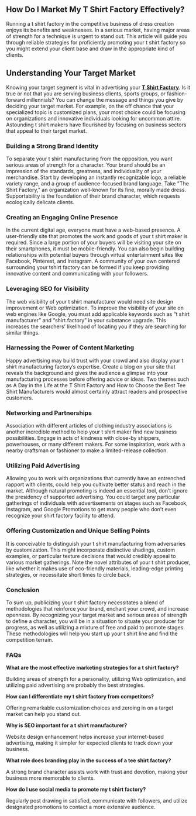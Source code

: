 <h2>How Do I Market My T Shirt Factory Effectively?</h2>
<p>Running a t shirt factory in the competitive business of dress creation enjoys its benefits and weaknesses. In a serious market, having major areas of strength for a technique is urgent to stand out. This article will guide you through reliable strategies for proficiently promoting your t shirt factory so you might extend your client base and draw in the appropriate kind of clients.</p>
<h2>Understanding Your Target Market</h2>
<p>Knowing your target segment is vital in advertising your <strong><a href="https://www.privatelabelclothingmanufacturers.com/t-shirt-factory/">T Shirt Factory</a></strong>. Is it true or not that you are serving business clients, sports groups, or fashion-forward millennials? You can change the message and things you give by deciding your target market. For example, on the off chance that your specialized topic is customized plans, your most choice could be focusing on organizations and innovative individuals looking for uncommon attire. Astounding t shirt makers have flourished by focusing on business sectors that appeal to their target market.</p>
<h3>Building a Strong Brand Identity</h3>
<p>To separate your t shirt manufacturing from the opposition, you want serious areas of strength for a character. Your brand should be an impression of the standards, greatness, and individuality of your merchandise. Start by developing an instantly recognizable logo, a reliable variety range, and a group of audience-focused brand language. Take "The Shirt Factory," an organization well-known for its fine, morally made dress. Supportability is the foundation of their brand character, which requests ecologically delicate clients.</p>
<h3>Creating an Engaging Online Presence</h3>
<p>In the current digital age, everyone must have a web-based presence. A user-friendly site that promotes the work and goods of your t shirt maker is required. Since a large portion of your buyers will be visiting your site on their smartphones, it must be mobile-friendly. You can also begin building relationships with potential buyers through virtual entertainment sites like Facebook, Pinterest, and Instagram. A community of your own centered surrounding your tshirt factory can be formed if you keep providing innovative content and communicating with your followers.</p>
<h3>Leveraging SEO for Visibility</h3>
<p>The web visibility of your t shirt manufacturer would need site design improvement or Web optimization. To improve the visibility of your site on web engines like Google, you must add applicable keywords such as “t shirt manufacturer” and “shirt factory” in your substance upgrade. This increases the searchers’ likelihood of locating you if they are searching for similar things.</p>
<h3>Harnessing the Power of Content Marketing</h3>
<p>Happy advertising may build trust with your crowd and also display your t shirt manufacturing factory’s expertise. Create a blog on your site that reveals the background and gives the audience a glimpse into your manufacturing processes before offering advice or ideas. Two themes such as A Day in the Life at the T Shirt Factory and How to Choose the Best Tee Shirt Manufacturers would almost certainly attract readers and prospective customers.</p>
<h3>Networking and Partnerships</h3>
<p>Association with different articles of clothing industry associations is another incredible method to help your t shirt maker find new business possibilities. Engage in acts of kindness with close-by shippers, powerhouses, or many different makers. For some inspiration, work with a nearby craftsman or fashioner to make a limited-release collection. </p>
<h3>Utilizing Paid Advertising</h3>
<p>Allowing you to work with organizations that currently have an entrenched rapport with clients, could help you cultivate better status and reach in the market. Although natural promoting is indeed an essential tool, don’t ignore the presidency of supported advertising. You could target any particular gatherings of individuals with advertisements on stages such as Facebook, Instagram, and Google Promotions to get many people who don’t even recognize your shirt factory facility to attend.</p>
<h3>Offering Customization and Unique Selling Points</h3>
<p>It is conceivable to distinguish your t shirt manufacturing from adversaries by customization. This might incorporate distinctive shadings, custom examples, or particular texture decisions that would credibly appeal to various market gatherings. Note the novel attributes of your t shirt producer, like whether it makes use of eco-friendly materials, leading-edge printing strategies, or necessitate short times to circle back. </p>
<h3>Conclusion</h3>
<p>To sum up, publicizing your t shirt factory necessitates a blend of methodologies that reinforce your brand, enchant your crowd, and increase openness. By recognizing your target market and serious areas of strength to define a character, you will be in a situation to situate your producer for progress, as well as utilizing a mixture of free and paid to promote stages. These methodologies will help you start up your t shirt line and find the competition terrain.</p>
<h3>FAQs</h3>
<p><strong>What are the most effective marketing strategies for a t shirt factory?</strong></p>
<p>Building areas of strength for a personality, utilizing Web optimization, and utilizing paid advertising are probably the best strategies.</p>
<p><strong>How can I differentiate my t shirt factory from competitors?</strong></p>
<p>Offering remarkable customization choices and zeroing in on a target market can help you stand out.</p>
<p><strong>Why is SEO important for a t shirt manufacturer?</strong></p>
<p>Website design enhancement helps increase your internet-based advertising, making it simpler for expected clients to track down your business.</p>
<p><strong>What role does branding play in the success of a tee shirt factory?</strong></p>
<p>A strong brand character assists work with trust and devotion, making your business more memorable to clients.</p>
<p><strong>How do I use social media to promote my t shirt factory?</strong></p>
<p>Regularly post drawing in satisfied, communicate with followers, and utilize designated promotions to contact a more extensive audience.</p>
